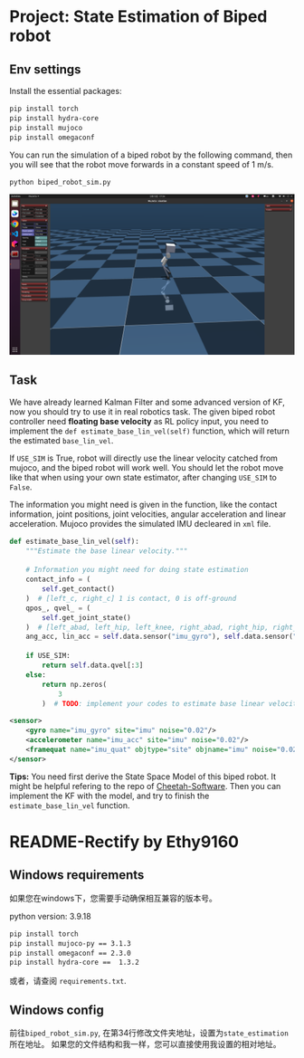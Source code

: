 # Project: State Estimation of Biped robot

## Env settings

Install the essential packages:

```bash
pip install torch
pip install hydra-core
pip install mujoco
pip install omegaconf
```

You can run the simulation of a biped robot by the following command, then you will see that the robot move forwards in a constant speed of 1 m/s.

```bash
python biped_robot_sim.py
``` 

![biped_robot_sim](biped_robot_sim.png)

## Task

We have already learned Kalman Filter and some advanced version of KF, now you should try to use it in real robotics task. The given biped robot controller need **floating base velocity** as RL policy input, you need to implement the `def estimate_base_lin_vel(self)` function, which will return the estimated `base_lin_vel`.

If `USE_SIM` is True, robot will directly use the linear velocity catched from mujoco, and the biped robot will work well. You should let the robot move like that when using your own state estimator, after changing `USE_SIM` to `False`.

The information you might need is given in the function, like the contact information, joint positions, joint velocities, angular acceleration and linear acceleration. Mujoco provides the simulated IMU decleared in `xml` file.

```python
def estimate_base_lin_vel(self):
    """Estimate the base linear velocity."""
    
    # Information you might need for doing state estimation
    contact_info = (
        self.get_contact()
    )  # [left_c, right_c] 1 is contact, 0 is off-ground
    qpos_, qvel_ = (
        self.get_joint_state()
    )  # [left_abad, left_hip, left_knee, right_abad, right_hip, right_knee]
    ang_acc, lin_acc = self.data.sensor("imu_gyro"), self.data.sensor("imu_acc")

    if USE_SIM:
        return self.data.qvel[:3]
    else:
        return np.zeros(
            3
        )  # TODO: implement your codes to estimate base linear velocity
```


```xml
<sensor>
    <gyro name="imu_gyro" site="imu" noise="0.02"/>
    <accelerometer name="imu_acc" site="imu" noise="0.02"/>
    <framequat name="imu_quat" objtype="site" objname="imu" noise="0.02"/>
</sensor>
```

**Tips:**
You need first derive the State Space Model of this biped robot. It might be helpful refering to the repo of [Cheetah-Software](https://github.com/mit-biomimetics/Cheetah-Software/blob/c71c5a138d3e418cc833e94e25357ceea8955daa/common/src/Controllers/PositionVelocityEstimator.cpp#L13). Then you can implement the KF with the model, and try to finish the `estimate_base_lin_vel` function.

# README-Rectify by Ethy9160

## Windows requirements

如果您在windows下，您需要手动确保相互兼容的版本号。

python version: 3.9.18

```bash
pip install torch
pip install mujoco-py == 3.1.3
pip install omegaconf == 2.3.0
pip install hydra-core ==  1.3.2
```

或者，请查阅 `requirements.txt`.

## Windows config

前往`biped_robot_sim.py`, 在第34行修改文件夹地址，设置为`state_estimation`所在地址。
如果您的文件结构和我一样，您可以直接使用我设置的相对地址。
